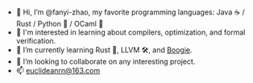 - 👋 Hi, I’m @fanyi-zhao, my favorite programming languages: Java ☕️ / Rust / Python 🐍 / OCaml 🐫
- 👀 I'm interested in learning about compilers, optimization, and formal verification.
- 🌱 I’m currently learning Rust 🚀, LLVM 🛠, and [Boogie](https://github.com/boogie-org/boogie).
- 💞️ I’m looking to collaborate on any interesting project.
- 📫 euclideanrn@163.com


<!---
📈 my github stats

<p align="center"> <img src="https://github-readme-stats.vercel.app/api?username=euclideanrn&show_icons=true&theme=gotham" alt="euclideanrn" />

euclideanrn/euclideanrn is a ✨ special ✨ repository because its `README.md` (this file) appears on your GitHub profile.
You can click the Preview link to take a look at your changes.
--->
